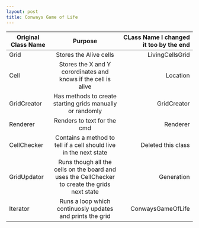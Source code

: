 ```yaml
---
layout: post
title: Conways Game of Life 
---
```

| Original Class Name | Purpose | CLass Name I changed it too by the end|
| ------------- |:-------------:| -----:|
| Grid   | Stores the Alive cells | LivingCellsGrid |
| Cell | Stores the X and Y corordinates and knows if the cell is alive | Location |
| GridCreator | Has methods to create starting grids manually or randomly | GridCreator |
| Renderer| Renders to text for the cmd | Renderer |
| CellChecker | Contains a method to tell if a cell should live in the next state | Deleted this class |
| GridUpdator | Runs though all the cells on the board and uses the CellChecker to create the grids next state | Generation |
| Iterator | Runs a loop which continuosly updates and prints the grid | ConwaysGameOfLife|

